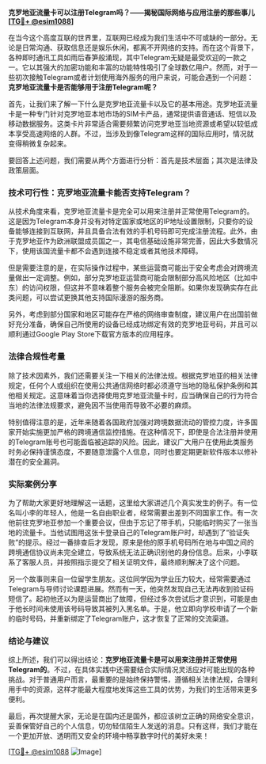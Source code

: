 **克罗地亚流量卡可以注册Telegram吗？——揭秘国际网络与应用注册的那些事儿[[TG💪+ @esim1088](https://t.me/s/esim1088)]**

在当今这个高度互联的世界里，互联网已经成为我们生活中不可或缺的一部分。无论是日常沟通、获取信息还是娱乐休闲，都离不开网络的支持。而在这个背景下，各种即时通讯工具如雨后春笋般涌现，其中Telegram无疑是最受欢迎的一款之一。它以其强大的加密功能和丰富的功能特性吸引了全球数亿用户。然而，对于一些初次接触Telegram或者计划使用海外服务的用户来说，可能会遇到一个问题：**克罗地亚流量卡是否能够用于注册Telegram呢？**

首先，让我们来了解一下什么是克罗地亚流量卡以及它的基本用途。克罗地亚流量卡是一种专门针对克罗地亚本地市场的SIM卡产品，通常提供语音通话、短信以及移动数据服务。这类卡片非常适合需要频繁访问克罗地亚当地资源或希望以较低成本享受高速网络的人群。不过，当涉及到像Telegram这样的国际应用时，情况就变得稍微复杂起来。

要回答上述问题，我们需要从两个方面进行分析：首先是技术层面；其次是法律及政策层面。

### 技术可行性：克罗地亚流量卡能否支持Telegram？

从技术角度来看，克罗地亚流量卡是完全可以用来注册并正常使用Telegram的。这是因为Telegram本身并没有对特定国家或地区的IP地址设置限制，只要你的设备能够连接到互联网，并且具备合法有效的手机号码即可完成注册流程。此外，由于克罗地亚作为欧洲联盟成员国之一，其电信基础设施非常完善，因此大多数情况下，使用该国流量卡都不会遇到连接不稳定或者其他技术障碍。

但是需要注意的是，在实际操作过程中，某些运营商可能出于安全考虑会对跨境流量做出一定调整。例如，部分克罗地亚运营商可能会限制部分高风险地区（比如中东）的访问权限，但这并不意味着整个服务会被完全阻断。如果你发现确实存在此类问题，可以尝试更换其他支持国际漫游的服务商。

另外，考虑到部分国家和地区可能存在严格的网络审查制度，建议用户在出国前做好充分准备，确保自己所使用的设备已经成功绑定有效的克罗地亚号码，并且可以顺利通过Google Play Store下载官方版本的应用程序。

### 法律合规性考量

除了技术因素外，我们还需要关注一下相关的法律法规。根据克罗地亚的相关法律规定，任何个人或组织在使用公共通信网络时都必须遵守当地的隐私保护条例和其他相关规定。这意味着当你选择使用克罗地亚流量卡时，应当确保自己的行为符合当地的法律法规要求，避免因不当使用而导致不必要的麻烦。

特别值得注意的是，近年来随着各国政府加强对跨境数据流动的管控力度，许多国家开始实施更加严格的跨境通信监控措施。在这种情况下，即使是合法注册并使用的Telegram账号也可能面临被追踪的风险。因此，建议广大用户在使用此类服务时务必保持谨慎态度，不要随意泄露个人信息，同时也要定期更新软件版本以修补潜在的安全漏洞。

### 实际案例分享

为了帮助大家更好地理解这一话题，这里给大家讲述几个真实发生的例子。有一位名叫小李的年轻人，他是一名自由职业者，经常需要出差到不同国家工作。有一次他前往克罗地亚参加一个重要会议，但由于忘记了带手机，只能临时购买了一张当地的流量卡。当他试图用这张卡登录自己的Telegram账户时，却遇到了“验证失败”的提示。经过一番排查后才发现，原来是他的原手机号码所在地与中国之间的跨境通信协议尚未完全建立，导致系统无法正确识别他的身份信息。后来，小李联系了客服人员，并按照指示提交了相关证明文件，最终顺利解决了这个问题。

另一个故事则来自一位留学生朋友。这位同学因为学业压力较大，经常需要通过Telegram与导师讨论课题进展。然而有一天，他突然发现自己无法再收到验证码短信了。起初他还以为是运营商出了故障，但经过多次尝试后才意识到，可能是由于他长时间未使用该号码导致其被列入黑名单。于是，他立即向学校申请了一个新的临时号码，并重新绑定了Telegram账户，这才恢复了正常的交流渠道。

### 结论与建议

综上所述，我们可以得出结论：**克罗地亚流量卡是可以用来注册并正常使用Telegram的**。不过，在具体实践中还需要结合实际情况灵活应对可能出现的各种挑战。对于普通用户而言，最重要的是始终保持警惕，遵循相关法律法规，合理利用手中的资源，这样才能最大程度地发挥这些工具的优势，为我们的生活带来更多便利。

最后，再次提醒大家，无论是在国内还是国外，都应该树立正确的网络安全意识，妥善保管好自己的个人信息，切勿轻信陌生人发送的消息。只有这样，我们才能在一个更加开放、透明而又安全的环境中畅享数字时代的美好未来！

[[TG💪+ @esim1088](https://t.me/s/esim1088) ![Image](https://i.postimg.cc/4NQfJmqS/Snipaste-2025-05-13-00-14-12.png)]
